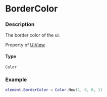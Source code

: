 # BorderColor

### Description

The border color of the ui.

Property of [UIView](/classes/UIView/)

#### Type

`Color`

### Example

```lua
element.BorderColor = Color.New(1, 0, 0, 1)
```
